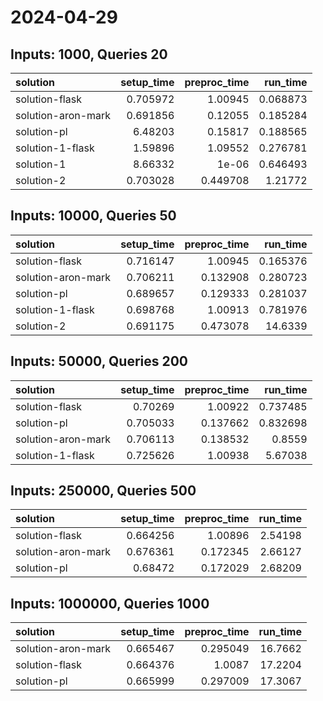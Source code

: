 # 2024-04-29

## Inputs: 1000, Queries 20

| solution           |   setup_time |   preproc_time |   run_time |
|:-------------------|-------------:|---------------:|-----------:|
| solution-flask     |     0.705972 |       1.00945  |   0.068873 |
| solution-aron-mark |     0.691856 |       0.12055  |   0.185284 |
| solution-pl        |     6.48203  |       0.15817  |   0.188565 |
| solution-1-flask   |     1.59896  |       1.09552  |   0.276781 |
| solution-1         |     8.66332  |       1e-06    |   0.646493 |
| solution-2         |     0.703028 |       0.449708 |   1.21772  |

## Inputs: 10000, Queries 50

| solution           |   setup_time |   preproc_time |   run_time |
|:-------------------|-------------:|---------------:|-----------:|
| solution-flask     |     0.716147 |       1.00945  |   0.165376 |
| solution-aron-mark |     0.706211 |       0.132908 |   0.280723 |
| solution-pl        |     0.689657 |       0.129333 |   0.281037 |
| solution-1-flask   |     0.698768 |       1.00913  |   0.781976 |
| solution-2         |     0.691175 |       0.473078 |  14.6339   |

## Inputs: 50000, Queries 200

| solution           |   setup_time |   preproc_time |   run_time |
|:-------------------|-------------:|---------------:|-----------:|
| solution-flask     |     0.70269  |       1.00922  |   0.737485 |
| solution-pl        |     0.705033 |       0.137662 |   0.832698 |
| solution-aron-mark |     0.706113 |       0.138532 |   0.8559   |
| solution-1-flask   |     0.725626 |       1.00938  |   5.67038  |

## Inputs: 250000, Queries 500

| solution           |   setup_time |   preproc_time |   run_time |
|:-------------------|-------------:|---------------:|-----------:|
| solution-flask     |     0.664256 |       1.00896  |    2.54198 |
| solution-aron-mark |     0.676361 |       0.172345 |    2.66127 |
| solution-pl        |     0.68472  |       0.172029 |    2.68209 |

## Inputs: 1000000, Queries 1000

| solution           |   setup_time |   preproc_time |   run_time |
|:-------------------|-------------:|---------------:|-----------:|
| solution-aron-mark |     0.665467 |       0.295049 |    16.7662 |
| solution-flask     |     0.664376 |       1.0087   |    17.2204 |
| solution-pl        |     0.665999 |       0.297009 |    17.3067 |